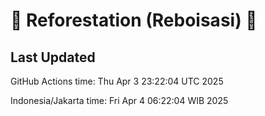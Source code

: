 
# 🌳 Reforestation (Reboisasi) 🌲

## Last Updated

GitHub Actions time: Thu Apr  3 23:22:04 UTC 2025

Indonesia/Jakarta time: Fri Apr  4 06:22:04 WIB 2025

